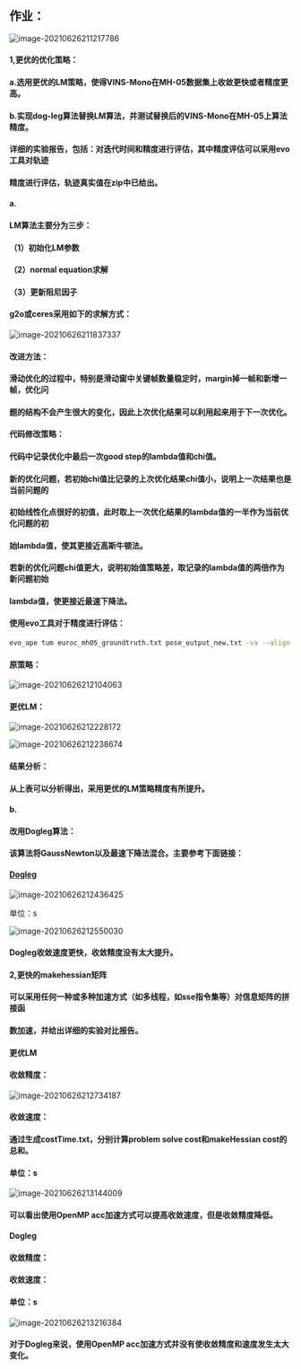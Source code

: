 ## 作业：

![image-20210626211217786](../images/image-20210626211217786.png)

#### 1,更优的优化策略：

#### a.选用更优的LM策略，使得VINS-Mono在MH-05数据集上收敛更快或者精度更高。

#### b.实现dog-leg算法替换LM算法，并测试替换后的VINS-Mono在MH-05上算法精度。

#### 详细的实验报告，包括：对迭代时间和精度进行评估，其中精度评估可以采用evo工具对轨迹

#### 精度进行评估，轨迹真实值在zip中已给出。

#### a.

#### LM算法主要分为三步：

#### （1）初始化LM参数

#### （2）normal equation求解

#### （3）更新阻尼因子

#### g2o或ceres采用如下的求解方式：

![image-20210626211837337](../images/image-20210626211837337.png)

#### 改进方法：

#### 滑动优化的过程中，特别是滑动窗中关键帧数量稳定时，margin掉一帧和新增一帧，优化问

#### 题的结构不会产生很大的变化，因此上次优化结果可以利用起来用于下一次优化。

#### 代码修改策略：

#### 代码中记录优化中最后一次good step的lambda值和chi值。

#### 新的优化问题，若初始chi值比记录的上次优化结果chi值小，说明上一次结果也是当前问题的

#### 初始线性化点很好的初值，此时取上一次优化结果的lambda值的一半作为当前优化问题的初

#### 始lambda值，使其更接近高斯牛顿法。

#### 若新的优化问题chi值更大，说明初始值策略差，取记录的lambda值的两倍作为新问题初始

#### lambda值，使更接近最速下降法。

#### 使用evo工具对于精度进行评估：

```bash
evo_ape tum euroc_mh05_groundtruth.txt pose_output_new.txt -va --align --plot --plot_mode xyz --save_results MH_05_sequence
```

#### 原策略：

![image-20210626212104063](../images/image-20210626212104063.png)

#### 更优LM：

![image-20210626212228172](../images/image-20210626212228172.png)

![image-20210626212238674](../images/image-20210626212238674.png)

#### 结果分析：

#### 从上表可以分析得出，采用更优的LM策略精度有所提升。

#### b.

#### 改用Dogleg算法：

#### 该算法将GaussNewton以及最速下降法混合。主要参考下面链接：

#### [Dogleg](https://blog.csdn.net/stihy/article/details/52737723)

![image-20210626212436425](../images/image-20210626212436425.png)

单位：s

![image-20210626212550030](../images/image-20210626212550030.png)

#### Dogleg收敛速度更快，收敛精度没有太大提升。

#### 2,更快的makehessian矩阵

####         可以采用任何一种或多种加速方式（如多线程，如sse指令集等）对信息矩阵的拼接函

#### 数加速，并给出详细的实验对比报告。

#### 更优LM

#### 收敛精度：

![image-20210626212734187](../images/image-20210626212734187.png)

#### 收敛速度：

#### 通过生成costTime.txt，分别计算problem solve cost和makeHessian cost的总和。

#### 单位：s

![image-20210626213144009](../images/image-20210626213144009.png)

#### 可以看出使用OpenMP acc加速方式可以提高收敛速度，但是收敛精度降低。

#### Dogleg

#### 收敛精度：

#### 收敛速度：

#### 单位：s

![image-20210626213216384](../images/image-20210626213216384.png)

#### 对于Dogleg来说，使用OpenMP acc加速方式并没有使收敛精度和速度发生太大变化。